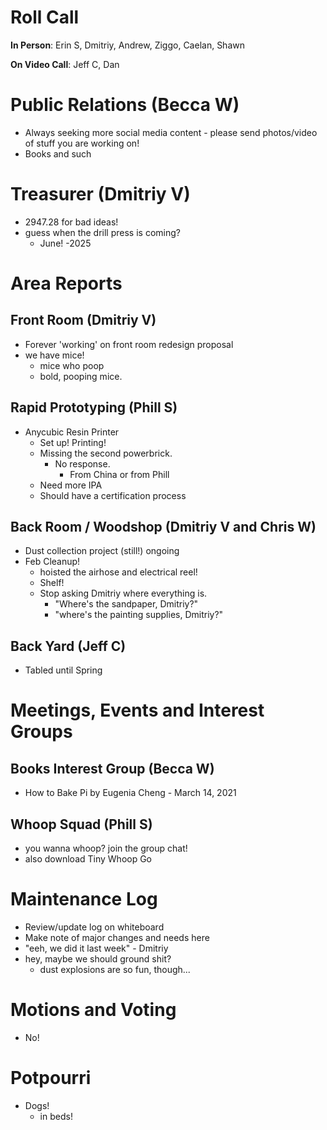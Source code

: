# Roll Call
**In Person**:  Erin S, Dmitriy, Andrew, Ziggo, Caelan, Shawn

**On Video Call**: Jeff C, Dan



# Public Relations (Becca W)
- Always seeking more social media content - please send photos/video of stuff you are working on!
- Books and such

# Treasurer (Dmitriy V)
- 2947.28 for bad ideas!
- guess when the drill press is coming?
  - June!
    -2025
# Area Reports
## Front Room (Dmitriy V)
- Forever 'working' on front room redesign proposal
- we have mice!
  - mice who poop
  - bold, pooping mice.
## Rapid Prototyping (Phill S)
- Anycubic Resin Printer
  - Set up! Printing!
  - Missing the second powerbrick.
    - No response.
      - From China or from Phill
  - Need more IPA
  - Should have a certification process
## Back Room / Woodshop (Dmitriy V and Chris W)
- Dust collection project (still!) ongoing
- Feb Cleanup!
  - hoisted the airhose and electrical reel!
  - Shelf!
  - Stop asking Dmitriy where everything is.
    - "Where's the sandpaper, Dmitriy?"
    - "where's the painting supplies, Dmitriy?"
## Back Yard (Jeff C)
- Tabled until Spring
# Meetings, Events and Interest Groups
## Books Interest Group (Becca W)
- How to Bake Pi by Eugenia Cheng - March 14, 2021
## Whoop Squad (Phill S)
- you wanna whoop? join the group chat!
- also download Tiny Whoop Go
# Maintenance Log
- Review/update log on whiteboard
- Make note of major changes and needs here
- "eeh, we did it last week" - Dmitriy
- hey, maybe we should ground shit?
  - dust explosions are so fun, though...

# Motions and Voting
- No!

# Potpourri
- Dogs!
  - in beds!

